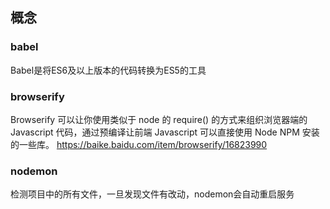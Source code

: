 ## 概念
### babel

Babel是将ES6及以上版本的代码转换为ES5的工具


### browserify 

Browserify 可以让你使用类似于 node 的 require() 的方式来组织浏览器端的 Javascript 代码，通过预编译让前端 Javascript 可以直接使用 Node NPM 安装的一些库。
https://baike.baidu.com/item/browserify/16823990

### nodemon

检测项目中的所有文件，一旦发现文件有改动，nodemon会自动重启服务